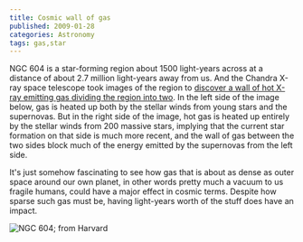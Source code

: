 ```yaml
---
title: Cosmic wall of gas
published: 2009-01-28
categories: Astronomy
tags: gas,star
---
```


NGC 604 is a star-forming region about 1500 light-years across at a distance of about 2.7
million light-years away from us.  And the Chandra X-ray space telescope took images of
the region to <a href="https://chandra.harvard.edu/photo/2009/n604/">discover a wall of
hot X-ray emitting gas dividing the region into two</a>.  In the left side of the image
below, gas is heated up both by the stellar winds from young stars and the supernovas.
But in the right side of the image, hot gas is heated up entirely by the stellar winds
from 200 massive stars, implying that the current star formation on that side is much more
recent, and the wall of gas between the two sides block much of the energy emitted by the
supernovas from the left side.

It's just somehow fascinating to see how gas that is about as dense as outer space around
our own planet, in other words pretty much a vacuum to us fragile humans, could have a
major effect in cosmic terms.  Despite how sparse such gas must be, having light-years
worth of the stuff does have an impact.

![NGC 604; from [Harvard](https://chandra.harvard.edu/photo/2009/n604/)](ngc604.jpg)
